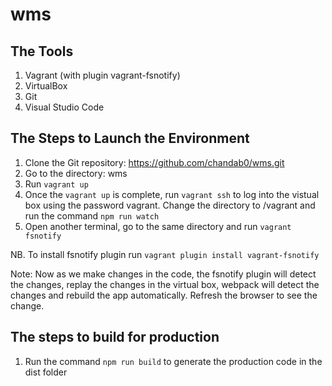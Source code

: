 # wms

## The Tools
1. Vagrant (with plugin vagrant-fsnotify)
2. VirtualBox
3. Git
4. Visual Studio Code

## The Steps to Launch the Environment
1. Clone the Git repository: https://github.com/chandab0/wms.git
3. Go to the directory: wms
4. Run `vagrant up`
5. Once the `vagrant up` is complete, run `vagrant ssh` to log into the vistual box using the password vagrant. Change the directory to /vagrant and run the command `npm run watch`
6. Open another terminal, go to the same directory and run `vagrant fsnotify`

NB. To install fsnotify plugin run `vagrant plugin install vagrant-fsnotify`

Note: Now as we make changes in the code, the fsnotify plugin will detect the changes, replay the changes in the virtual box, webpack will detect the changes and rebuild the app automatically. Refresh the browser to see the change.

## The steps to build for production
1. Run the command `npm run build` to generate the production code in the dist folder
